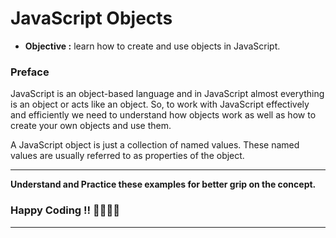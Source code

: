 # JavaScript Objects

- **Objective :** learn how to create and use objects in JavaScript.

### Preface

JavaScript is an object-based language and in JavaScript almost everything is an object or acts like an object. So, to work with JavaScript effectively and efficiently we need to understand how objects work as well as how to create your own objects and use them.

A JavaScript object is just a collection of named values. These named values are usually referred to as properties of the object.

---

**Understand and Practice these examples for better grip on the concept.**

### Happy Coding !! 👍🏻✌🏻

---
